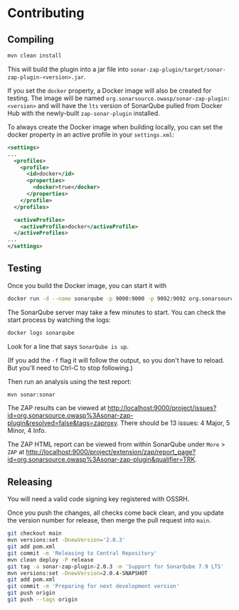 # Contributing

## Compiling

```bash
mvn clean install
```

This will build the plugin into a jar file into `sonar-zap-plugin/target/sonar-zap-plugin-<version>.jar`.

If you set the `docker` property, a Docker image will also be created for testing.
The image will be named `org.sonarsource.owasp/sonar-zap-plugin:<version>` and
will have the `lts` version of SonarQube pulled from Docker Hub with the
newly-built `zap-sonar-plugin` installed.

To always create the Docker image when building locally, you can set the docker
property in an active profile in your `settings.xml`:

```xml
<settings>
...
  <profiles>
    <profile>
      <id>docker</id>
      <properties>
        <docker>true</docker>
      </properties>
    </profile>
  </profiles>

  <activeProfiles>
    <activeProfile>docker</activeProfile>
  </activeProfiles>
...
</settings>
```

## Testing

Once you build the Docker image, you can start it with

```bash
docker run -d --name sonarqube -p 9000:9000 -p 9092:9092 org.sonarsource.owasp/sonar-zap-plugin:version
```

The SonarQube server may take a few minutes to start. You can check the start
process by watching the logs:

```bash
docker logs sonarqube
```

Look for a line that says `SonarQube is up`.

(If you add the `-f` flag it will follow the output, so you don't have to reload.
But you'll need to <key><key>Ctrl</key>-<key>C</key><key> to stop following.)

Then run an analysis using the test report:

```bash
mvn sonar:sonar
```

The ZAP results can be viewed at
<http://localhost:9000/project/issues?id=org.sonarsource.owasp%3Asonar-zap-plugin&resolved=false&tags=zaproxy>.
There should be 13 issues: 4 Major, 5 Minor, 4 Info.

The ZAP HTML report can be viewed from within SonarQube under `More` > `ZAP` at
<http://localhost:9000/project/extension/zap/report_page?id=org.sonarsource.owasp%3Asonar-zap-plugin&qualifier=TRK>.

## Releasing

You will need a valid code signing key registered with OSSRH.

Once you push the changes, all checks come back clean, and you update the
version number for release, then merge the pull request into `main`.

```bash
git checkout main
mvn versions:set -DnewVersion='2.0.3'
git add pom.xml
git commit -m 'Releasing to Central Repository'
mvn clean deploy -P release
git tag -a sonar-zap-plugin-2.0.3 -m 'Support for SonarQube 7.9 LTS'
mvn versions:set -DnewVersion=2.0.4-SNAPSHOT
git add pom.xml
git commit -m 'Preparing for next development version'
git push origin
git push --tags origin
```
